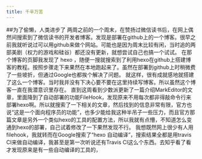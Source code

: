 ```yaml
---
title: 千辛万苦
---
```

##为了偷懒，人类进步了
两周之前的一个周末，在赞扬过微信读书后，在网上偶然间搜索到了微信读书的开发者博客。发现是部署在github上的一个博客。很早之前我就听说过可以用github来做个网站。可能也是因为周末比较有闲，当时追的两部美剧（权力的游戏和硅谷）都还没有更新，就想尝试自己也搞一个试试。
在那个博客的页脚我发现了 hexo ，随便一搜就搜索到了利用hexo在github上搭建博客的教程。按照步骤走下来果然在本地跑起来了。虽然在部署到github上时稍微费了一些坡折，但通过Google也都挨个解决了问题。
就这样，很有成就感地就搭建了这么一个博客。当时我并没有下决心要不要在这里持续写博客。所以虽然这个博客一直在我潜意识里存在。
直到这周看到少数派更新了一篇介绍MarkEditor的文章，里面降到了自动部署的功能FileHook，发现原来不用每次都非得敲命令行来部署hexo啊。所以就搜索了一下相关的文章，然后找到的信息非常有限，官方也说“这是一个面向程序员的功能”，也多少能给我这种半吊子一些压力，而且官方那篇文章是另外一个类似hexo的工具的配置方法，所以我就有点懵，不知道怎么变通到hexo的部署，自己试着修改了一下果然发现不行。
我想既然网上很少有人用filehook，我就转而在Google搜索了“hexo 自动编译”，搜索结果全都是用travis CI来做自动编译，我甚至是第一次听说还有Travis CI这么个东西。去知乎看了看才发现原来是有一些自动编译的工具的，